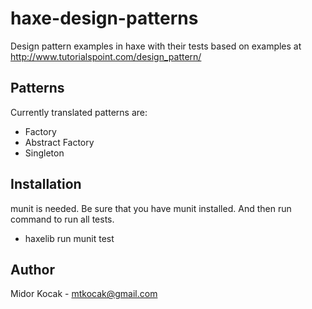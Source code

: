 # haxe-design-patterns

Design pattern examples in haxe with their tests based on examples at http://www.tutorialspoint.com/design_pattern/

## Patterns 

Currently translated patterns are:

- Factory
- Abstract Factory
- Singleton

## Installation

munit is needed. Be sure that you have munit installed. And then run command to run all tests.

- haxelib run munit test

## Author 
Midor Kocak - mtkocak@gmail.com
